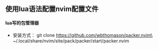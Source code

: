 ##  使用lua语法配置nvim配置文件

#### lua写的包管理器
- 安装方式：
git clone https://github.com/wbthomason/packer.nvim\
 ~/.local/share/nvim/site/pack/packer/start/packer.nvim


